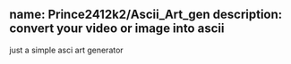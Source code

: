 name:	Prince2412k2/Ascii_Art_gen
description:	convert your video or image into ascii
--
just a simple asci art generator

